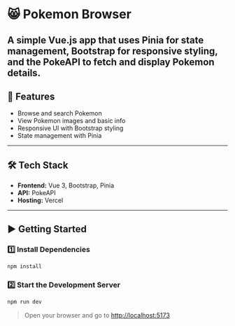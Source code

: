 # 😸 Pokemon Browser

A simple Vue.js app that uses Pinia for state management, Bootstrap for responsive styling, and the PokeAPI to fetch and display Pokemon details.
---

## 🚀 Features

- Browse and search Pokemon
- View Pokemon images and basic info
- Responsive UI with Bootstrap styling
- State management with Pinia
  
---

## 🛠 Tech Stack

- **Frontend:** Vue 3, Bootstrap, Pinia
- **API:** PokeAPI  
- **Hosting:** Vercel

---

## ▶️ Getting Started

### 1️⃣ Install Dependencies

```bash
npm install 
```

### 2️⃣ Start the Development Server

```bash
npm run dev
```

> Open your browser and go to [http://localhost:5173](http://localhost:5173)
